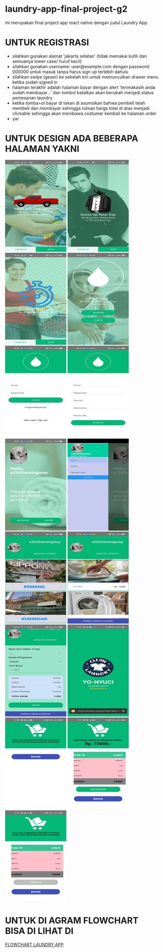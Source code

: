 # laundry-app-final-project-g2
ini merupakan final project app react native dengan judul Laundry App
<h1>UNTUK REGISTRASI</h1>

<ul>
<li>silahkan gunakan alamat 'jakarta selatan' (tidak memakai kutili dan semuanya lower case/ huruf kecil)</li>
<li>silahkan gunakan username: user@example.com dengan password: 000000 untuk masuk tanpa harus sign up terlebih dahulu</li>
<li>silahkan swipe (geser) ke sebelah kiri untuk memunculkan drawer menu ketika sudah signed in</li>
<li>halaman terakhir adalah halaman bayar dengan alert 'terimakasih anda sudah membayar...' dan tombol batalkan akan berubah menjadi status pemesanan laundry</li>
<li>ketika tomba=ol bayar di tekan di asumsikan bahwa pembeli telah membeli dan membayar sehingga tulisan harga total di atas menjadi clickable sehingga akan membawa costumer kembali ke  halaman order</li>
<li>yar
</ul>


<H1>UNTUK DESIGN ADA BEBERAPA HALAMAN YAKNI</H1>

<div>
<img src='assets\images\designs\01.jpg' width="200" height="300">
<img src='assets\images\designs\02.jpg' width="200" height="300">
<img src='assets\images\designs\03.jpg' width="200" height="300">
<img src='assets\images\designs\04.jpg' width="200" height="300">
<img src='assets\images\designs\05.jpg' width="200" height="300">
<img src='assets\images\designs\06.jpg' width="200" height="300">
<img src='assets\images\designs\07.jpg' width="200" height="300">
<img src='assets\images\designs\08.jpg' width="200" height="300">
<img src='assets\images\designs\09.jpg' width="200" height="300">
<img src='assets\images\designs\10.jpg' width="200" height="300">
<img src='assets\images\designs\11.jpg' width="200" height="300">
<img src='assets\images\designs\12.jpg' width="200" height="300">
<img src='assets\images\designs\13.jpg' width="200" height="300">
<img src='assets\images\designs\14.jpg' width="200" height="300">
<img src='assets\images\designs\15.jpg' width="200" height="300">
<div>

<H1>UNTUK DI AGRAM FLOWCHART BISA DI LIHAT DI </H1>

<a href="https://drive.google.com/file/d/1apEGz2Lt_NUCKkDCETwyAguEPMVmol3e/view?usp=sharing">FLOWCHART LAUNDRY APP</a>